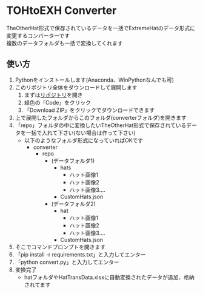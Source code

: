 # TOHtoEXH Converter

TheOtherHat形式で保存されているデータを一括でExtremeHatのデータ形式に変更するコンバーターです<br>
複数のデータフォルダも一括で変換してくれます

## 使い方
1. Pythonをインストールします(Anaconda、WinPythonなんでも可)
2. このリポジトリ全体をダウンロードして展開します
   1. まずは[リポジトリ](https://github.com/yukieiji/ExtremeHats)を開き
   2. 緑色の「Code」をクリック
   3. 「Download ZIP」をクリックでダウンロードできます
3. 上で展開したフォルダからこのフォルダ(converterフォルダ)を開きます
4. 「repo」フォルダの中に変換したいTheOtherHat形式で保存されているデータを一括で入れて下さい(ない場合は作って下さい)
   - 以下のようなフォルダ形式になっていればOKです
     - converter
       - repo
         - (データフォルダ1)
            - hats
              - ハット画像1
              - ハット画像2
              - ハット画像3....
            - CustomHats.json
          - (データフォルダ2)
            - hat
              - ハット画像1
              - ハット画像2
              - ハット画像3....
            - CustomHats.json
5. そこでコマンドプロンプトを開きます
6. 「pip install -r requirements.txt」と入力してエンター
7. 「python convert.py」と入力してエンター
8. 変換完了
   - hatフォルダやHatTransData.xlsxに自動変換されたデータが追加、格納されてます
